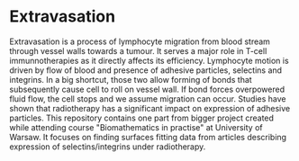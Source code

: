 # Extravasation

Extravasation is a process of lymphocyte migration from blood stream through vessel walls towards a tumour. It serves a major role in T-cell immunnotherapies as it directly affects its efficiency. 
Lymphocyte motion is driven by flow of blood and presence of adhesive particles, selectins and integrins. In a big shortcut, those two allow forming of bonds that subsequently cause cell to roll on vessel wall. If bond forces overpowered fluid flow, the cell stops and we assume migration can occur.
Studies have shown that radiotherapy has a significant impact on expression of adhesive particles. 
This repository contains one part from bigger project created while attending course "Biomathematics in practise" at University of Warsaw. It focuses on finding surfaces fitting data from articles describing expression of selectins/integrins under radiotherapy.